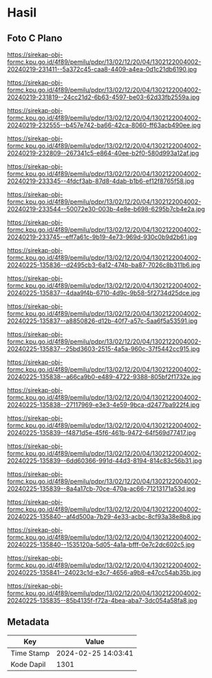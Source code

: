 # Hasil

## Foto C Plano

https://sirekap-obj-formc.kpu.go.id/4f89/pemilu/pdpr/13/02/12/20/04/1302122004002-20240219-231411--5a372c45-caa8-4409-a4ea-0d1c21db6190.jpg

https://sirekap-obj-formc.kpu.go.id/4f89/pemilu/pdpr/13/02/12/20/04/1302122004002-20240219-231819--24cc21d2-6b63-4597-be03-62d33fb2559a.jpg

https://sirekap-obj-formc.kpu.go.id/4f89/pemilu/pdpr/13/02/12/20/04/1302122004002-20240219-232555--b457e742-ba66-42ca-8060-ff63acb490ee.jpg

https://sirekap-obj-formc.kpu.go.id/4f89/pemilu/pdpr/13/02/12/20/04/1302122004002-20240219-232809--267341c5-e864-40ee-b2f0-580d993a12af.jpg

https://sirekap-obj-formc.kpu.go.id/4f89/pemilu/pdpr/13/02/12/20/04/1302122004002-20240219-233345--4fdcf3ab-87d8-4dab-b1b6-ef12f8765f58.jpg

https://sirekap-obj-formc.kpu.go.id/4f89/pemilu/pdpr/13/02/12/20/04/1302122004002-20240219-233544--50072e30-003b-4e8e-b698-6295b7cb4e2a.jpg

https://sirekap-obj-formc.kpu.go.id/4f89/pemilu/pdpr/13/02/12/20/04/1302122004002-20240219-233745--eff7a61c-9b19-4e73-969d-930c0b9d2b61.jpg

https://sirekap-obj-formc.kpu.go.id/4f89/pemilu/pdpr/13/02/12/20/04/1302122004002-20240225-135836--d2495cb3-6a12-474b-ba87-7026c8b311b6.jpg

https://sirekap-obj-formc.kpu.go.id/4f89/pemilu/pdpr/13/02/12/20/04/1302122004002-20240225-135837--4daa9f4b-6710-4d9c-9b58-5f2734d25dce.jpg

https://sirekap-obj-formc.kpu.go.id/4f89/pemilu/pdpr/13/02/12/20/04/1302122004002-20240225-135837--a8850826-d12b-40f7-a57c-5aa6f5a53591.jpg

https://sirekap-obj-formc.kpu.go.id/4f89/pemilu/pdpr/13/02/12/20/04/1302122004002-20240225-135837--25bd3603-2515-4a5a-960c-37f5442cc915.jpg

https://sirekap-obj-formc.kpu.go.id/4f89/pemilu/pdpr/13/02/12/20/04/1302122004002-20240225-135838--a66ca9b0-e489-4722-9388-805bf2f1732e.jpg

https://sirekap-obj-formc.kpu.go.id/4f89/pemilu/pdpr/13/02/12/20/04/1302122004002-20240225-135838--27117969-e3e3-4e59-9bca-d2477ba922f4.jpg

https://sirekap-obj-formc.kpu.go.id/4f89/pemilu/pdpr/13/02/12/20/04/1302122004002-20240225-135839--f4871d5e-45f6-461b-9472-64f569d77417.jpg

https://sirekap-obj-formc.kpu.go.id/4f89/pemilu/pdpr/13/02/12/20/04/1302122004002-20240225-135839--6dd60366-991d-44d3-8194-814c83c56b31.jpg

https://sirekap-obj-formc.kpu.go.id/4f89/pemilu/pdpr/13/02/12/20/04/1302122004002-20240225-135839--8a4a17cb-70ce-470a-ac66-71213171a53d.jpg

https://sirekap-obj-formc.kpu.go.id/4f89/pemilu/pdpr/13/02/12/20/04/1302122004002-20240225-135840--af4d500a-7b29-4e33-acbc-8cf93a38e8b8.jpg

https://sirekap-obj-formc.kpu.go.id/4f89/pemilu/pdpr/13/02/12/20/04/1302122004002-20240225-135840--1535120a-5d05-4a1a-bfff-0e7c2dc602c5.jpg

https://sirekap-obj-formc.kpu.go.id/4f89/pemilu/pdpr/13/02/12/20/04/1302122004002-20240225-135841--24023c1d-e3c7-4656-a9b8-e47cc54ab35b.jpg

https://sirekap-obj-formc.kpu.go.id/4f89/pemilu/pdpr/13/02/12/20/04/1302122004002-20240225-135835--85b4135f-f72a-4bea-aba7-3dc054a58fa8.jpg


## Metadata

| Key        | Value               |
| ---------- | ------------------- |
| Time Stamp | 2024-02-25 14:03:41 |
| Kode Dapil | 1301                |



